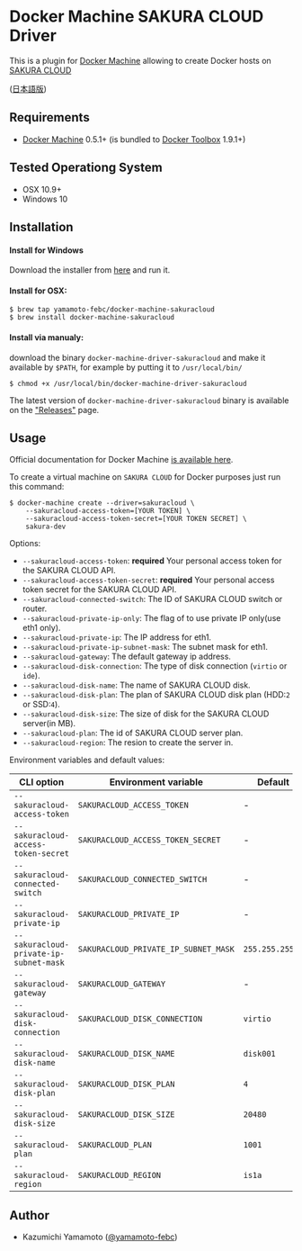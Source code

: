 # Docker Machine SAKURA CLOUD Driver

This is a plugin for [Docker Machine](https://docs.docker.com/machine/) allowing
to create Docker hosts on [SAKURA CLOUD](http://cloud.sakura.ad.jp)

([日本語版](README.ja.md))

## Requirements
* [Docker Machine](https://docs.docker.com/machine/) 0.5.1+ (is bundled to
  [Docker Toolbox](https://www.docker.com/docker-toolbox) 1.9.1+)

## Tested Operationg System
* OSX 10.9+
* Windows 10

## Installation

#### Install for Windows

Download the installer from [here](https://github.com/yamamoto-febc/docker-machine-sakuracloud/releases/download/v0.0.6/DockerMachineSakuracloudSetup.exe)
 and run it.

#### Install for OSX:

```console
$ brew tap yamamoto-febc/docker-machine-sakuracloud
$ brew install docker-machine-sakuracloud
```

#### Install via manualy:

download the binary `docker-machine-driver-sakuracloud`
and  make it available by `$PATH`, for example by putting it to `/usr/local/bin/`


```console
$ chmod +x /usr/local/bin/docker-machine-driver-sakuracloud
```

The latest version of `docker-machine-driver-sakuracloud` binary is available on
the ["Releases"](https://github.com/yamamoto-febc/docker-machine-sakuracloud/releases/latest) page.

## Usage
Official documentation for Docker Machine [is available here](https://docs.docker.com/machine/).

To create a virtual machine on `SAKURA CLOUD` for Docker purposes just run this command:

```
$ docker-machine create --driver=sakuracloud \
    --sakuracloud-access-token=[YOUR TOKEN] \
    --sakuracloud-access-token-secret=[YOUR TOKEN SECRET] \
    sakura-dev
```

Options:

 - `--sakuracloud-access-token`: **required** Your personal access token for the SAKURA CLOUD API.
 - `--sakuracloud-access-token-secret`: **required** Your personal access token secret for the SAKURA CLOUD API.
 - `--sakuracloud-connected-switch`: The ID of SAKURA CLOUD switch or router.
 - `--sakuracloud-private-ip-only`: The flag of to use private IP only(use eth1 only).
 - `--sakuracloud-private-ip`: The IP address for eth1.
 - `--sakuracloud-private-ip-subnet-mask`: The subnet mask for eth1.
 - `--sakuracloud-gateway`: The default gateway ip address.
 - `--sakuracloud-disk-connection`: The type of disk connection (`virtio` or `ide`).
 - `--sakuracloud-disk-name`: The name of SAKURA CLOUD disk.
 - `--sakuracloud-disk-plan`: The plan of SAKURA CLOUD disk plan (HDD:`2` or SSD:`4`).
 - `--sakuracloud-disk-size`: The size of disk for the SAKURA CLOUD server(in MB).
 - `--sakuracloud-plan`: The id of SAKURA CLOUD server plan.
 - `--sakuracloud-region`: The resion to create the server in.


Environment variables and default values:

| CLI option                          | Environment variable              | Default                  |
|-------------------------------------|-----------------------------------|--------------------------|
| `--sakuracloud-access-token`        | `SAKURACLOUD_ACCESS_TOKEN`        | -                        |
| `--sakuracloud-access-token-secret` | `SAKURACLOUD_ACCESS_TOKEN_SECRET` | -                        |
| `--sakuracloud-connected-switch`    | `SAKURACLOUD_CONNECTED_SWITCH`     | -                 |
| `--sakuracloud-private-ip`       | `SAKURACLOUD_PRIVATE_IP`     | -                 |
| `--sakuracloud-private-ip-subnet-mask`     | `SAKURACLOUD_PRIVATE_IP_SUBNET_MASK`     | `255.255.255.0`                 |
| `--sakuracloud-gateway`     | `SAKURACLOUD_GATEWAY`     | -                 |
| `--sakuracloud-disk-connection`     | `SAKURACLOUD_DISK_CONNECTION`     | `virtio`                 |
| `--sakuracloud-disk-name`           | `SAKURACLOUD_DISK_NAME`           | `disk001`                |
| `--sakuracloud-disk-plan`           | `SAKURACLOUD_DISK_PLAN`           | `4`                      |
| `--sakuracloud-disk-size`           | `SAKURACLOUD_DISK_SIZE`           | `20480`                  |
| `--sakuracloud-plan`                | `SAKURACLOUD_PLAN`                | `1001`                   |
| `--sakuracloud-region`              | `SAKURACLOUD_REGION`              | `is1a`                   |


## Author

* Kazumichi Yamamoto ([@yamamoto-febc](https://github.com/yamamoto-febc))
